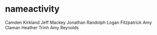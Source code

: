 # nameactivity
Camden Kirkland
Jeff Mackey
Jonathan Randolph
Logan Fitzpatrick
Amy Claman
Heather Trinh
Amy Reynolds
